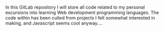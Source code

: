 In this GitLab repository I will store all code related to my personal excursions into learning Web development programming languages. The code within has been culled from projects I felt somewhat interested in making, and Javascript seems cool anyway....
